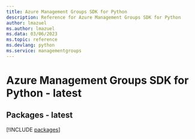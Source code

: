 ```yaml
---
title: Azure Management Groups SDK for Python
description: Reference for Azure Management Groups SDK for Python
author: lmazuel
ms.author: lmazuel
ms.data: 03/06/2023
ms.topic: reference
ms.devlang: python
ms.service: managementgroups
---
```

# Azure Management Groups SDK for Python - latest
## Packages - latest
[!INCLUDE [packages](management-groups-index.md)]